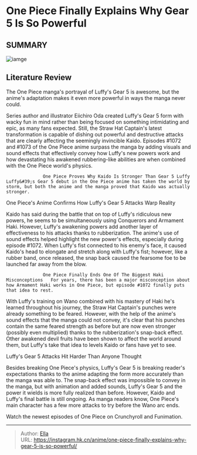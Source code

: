 # One Piece Finally Explains Why Gear 5 Is So Powerful


## SUMMARY 

![iamge](https://static1.srcdn.com/wordpress/wp-content/uploads/2023/09/ep1072luffygear5.jpg)

## Literature Review

The One Piece manga&#39;s portrayal of Luffy&#39;s Gear 5 is awesome, but the anime&#39;s adaptation makes it even more powerful in ways the manga never could.





Series author and illustrator Eiichiro Oda created Luffy&#39;s Gear 5 form with wacky fun in mind rather than being focused on something intimidating and epic, as many fans expected. Still, the Straw Hat Captain&#39;s latest transformation is capable of dishing out powerful and destructive attacks that are clearly affecting the seemingly invincible Kaido. Episodes #1072 and #1073 of the One Piece anime surpass the manga by adding visuals and sound effects that effectively convey how Luffy&#39;s new powers work and how devastating his awakened rubbering-like abilities are when combined with the One Piece world&#39;s physics.




                  One Piece Proves Why Kaido Is Stronger Than Gear 5 Luffy   Luffy&#39;s Gear 5 debut in the One Piece anime has taken the world by storm, but both the anime and the manga proved that Kaido was actually stronger.   


 One Piece&#39;s Anime Confirms How Luffy&#39;s Gear 5 Attacks Warp Reality 

 

Kaido has said during the battle that on top of Luffy&#39;s ridiculous new powers, he seems to be simultaneously using Conquerors and Armament Haki. However, Luffy&#39;s awakening powers add another layer of effectiveness to his attacks thanks to rubberization. The anime&#39;s use of sound effects helped highlight the new power&#39;s effects, especially during episode #1072. When Luffy&#39;s fist connected to his enemy&#39;s face, it caused Kaido&#39;s head to elongate and stretch along with Luffy&#39;s fist; however, like a rubber band, once released, the snap back caused the fearsome foe to be launched far away from the blow.




                  One Piece Finally Ends One Of The Biggest Haki Misconceptions   For years, there has been a major misconception about how Armament Haki works in One Piece, but episode #1072 finally puts that idea to rest.   

With Luffy&#39;s training on Wano combined with his mastery of Haki he&#39;s learned throughout his journey, the Straw Hat Captain&#39;s punches were already something to be feared. However, with the help of the anime&#39;s sound effects that the manga could not convey, it&#39;s clear that his punches contain the same feared strength as before but are now even stronger (possibly even multiplied) thanks to the rubberization&#39;s snap-back effect. Other awakened devil fruits have been shown to affect the world around them, but Luffy&#39;s take that idea to levels Kaido or fans have yet to see.



 Luffy&#39;s Gear 5 Attacks Hit Harder Than Anyone Thought 
          




Besides breaking One Piece&#39;s physics, Luffy&#39;s Gear 5 is breaking reader&#39;s expectations thanks to the anime adapting the form more accurately than the manga was able to. The snap-back effect was impossible to convey in the manga, but with animation and added sounds, Luffy&#39;s Gear 5 and the power it wields is more fully realized than before. However, Kaido and Luffy&#39;s final battle is still ongoing. As manga readers know, One Piece&#39;s main character has a few more attacks to try before the Wano arc ends.

Watch the newest episodes of One Piece on Crunchyroll and Funimation.



---

> Author: [Ella](https://instagram.hk.cn/)  
> URL: https://instagram.hk.cn/anime/one-piece-finally-explains-why-gear-5-is-so-powerful/  

